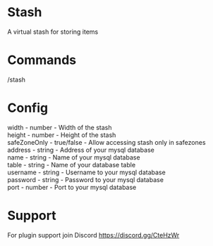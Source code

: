 # Stash
 A virtual stash for storing items
 
# Commands
/stash

# Config
width - number - Width of the stash<br>
height - number - Height of the stash<br>
safeZoneOnly - true/false - Allow accessing stash only in safezones<br>
address - string - Address of your mysql database<br>
name - string - Name of your mysql database<br>
table - string - Name of your database table<br>
username - string - Username to your mysql database<br>
password - string - Password to your mysql database<br>
port - number - Port to your mysql database<br>

# Support
For plugin support join Discord https://discord.gg/CteHzWr
